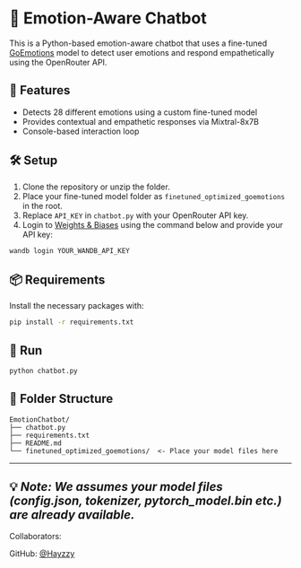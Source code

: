 # 🤖 Emotion-Aware Chatbot

This is a Python-based emotion-aware chatbot that uses a fine-tuned [GoEmotions](https://github.com/google-research/google-research/tree/master/goemotions) model to detect user emotions and respond empathetically using the OpenRouter API.

## 🚀 Features

- Detects 28 different emotions using a custom fine-tuned model
- Provides contextual and empathetic responses via Mixtral-8x7B
- Console-based interaction loop

## 🛠️ Setup

1. Clone the repository or unzip the folder.
2. Place your fine-tuned model folder as `finetuned_optimized_goemotions` in the root.
3. Replace `API_KEY` in `chatbot.py` with your OpenRouter API key.
4. Login to [Weights & Biases](https://wandb.ai/) using the command below and provide your API key:

```bash
wandb login YOUR_WANDB_API_KEY
```

## 📦 Requirements

Install the necessary packages with:

```bash
pip install -r requirements.txt
```

## 🧪 Run

```bash
python chatbot.py
```

## 📂 Folder Structure

```
EmotionChatbot/
├── chatbot.py
├── requirements.txt
├── README.md
└── finetuned_optimized_goemotions/  <- Place your model files here
```

---

💡 *Note: We assumes your model files (config.json, tokenizer, pytorch_model.bin etc.) are already available.*
---

Collaborators:

GitHub: [@Hayzzy](https://github.com/Hayzzy)

